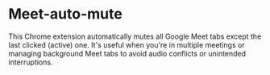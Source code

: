 # Meet-auto-mute
This Chrome extension automatically mutes all Google Meet tabs except the last clicked (active) one. It's useful when you're in multiple meetings or managing background Meet tabs to avoid audio conflicts or unintended interruptions.
